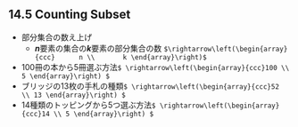 ## 14.5 Counting Subset

* 部分集合の数え上げ
  * ***n***要素の集合の***k***要素の部分集合の数 `$\rightarrow\left(\begin{array}{ccc}      n \\       k \end{array}\right)$`
* 100冊の本から5冊選ぶ方法`$ \rightarrow\left(\begin{array}{ccc}100 \\ 5 \end{array}\right) $`
* ブリッジの13枚の手札の種類`$ \rightarrow\left(\begin{array}{ccc}52 \\ 13 \end{array}\right) $` 
* 14種類のトッピングから5つ選ぶ方法`$ \rightarrow\left(\begin{array}{ccc}14 \\ 5 \end{array}\right) $`
